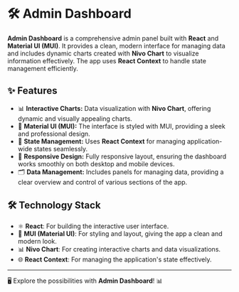 # 🛠️ Admin Dashboard

**Admin Dashboard** is a comprehensive admin panel built with **React** and **Material UI (MUI)**. It provides a clean, modern interface for managing data and includes dynamic charts created with **Nivo Chart** to visualize information effectively. The app uses **React Context** to handle state management efficiently.

## ✨ Features
- 📊 **Interactive Charts:** Data visualization with **Nivo Chart**, offering dynamic and visually appealing charts.
- 🎨 **Material UI (MUI):** The interface is styled with MUI, providing a sleek and professional design.
- 🔄 **State Management:** Uses **React Context** for managing application-wide states seamlessly.
- 📱 **Responsive Design:** Fully responsive layout, ensuring the dashboard works smoothly on both desktop and mobile devices.
- 🗂️ **Data Management:** Includes panels for managing data, providing a clear overview and control of various sections of the app.

## 🛠️ Technology Stack
- ⚛️ **React**: For building the interactive user interface.
- 🎨 **MUI (Material UI)**: For styling and layout, giving the app a clean and modern look.
- 📊 **Nivo Chart**: For creating interactive charts and data visualizations.
- 🌐 **React Context**: For managing the application's state effectively.

---

🖥️ Explore the possibilities with **Admin Dashboard**! 📊
